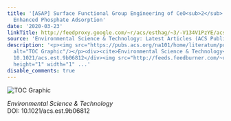 ```yaml
---
title: '[ASAP] Surface Functional Group Engineering of CeO<sub>2</sub> Particles for
  Enhanced Phosphate Adsorption'
date: '2020-03-23'
linkTitle: http://feedproxy.google.com/~r/acs/esthag/~3/-V134V1PzYE/acs.est.9b06812
source: 'Environmental Science & Technology: Latest Articles (ACS Publications)'
description: '<p><img src="https://pubs.acs.org/na101/home/literatum/publisher/achs/journals/content/esthag/0/esthag.ahead-of-print/acs.est.9b06812/20200323/images/medium/es9b06812_0005.gif"
  alt="TOC Graphic"/></p><div><cite>Environmental Science & Technology</cite></div><div>DOI:
  10.1021/acs.est.9b06812</div><img src="http://feeds.feedburner.com/~r/acs/esthag/~4/-V134V1PzYE"
  height="1" width="1" ...'
disable_comments: true
---
```

<p><img src="https://pubs.acs.org/na101/home/literatum/publisher/achs/journals/content/esthag/0/esthag.ahead-of-print/acs.est.9b06812/20200323/images/medium/es9b06812_0005.gif" alt="TOC Graphic"/></p><div><cite>Environmental Science & Technology</cite></div><div>DOI: 10.1021/acs.est.9b06812</div><img src="http://feeds.feedburner.com/~r/acs/esthag/~4/-V134V1PzYE" height="1" width="1" ...